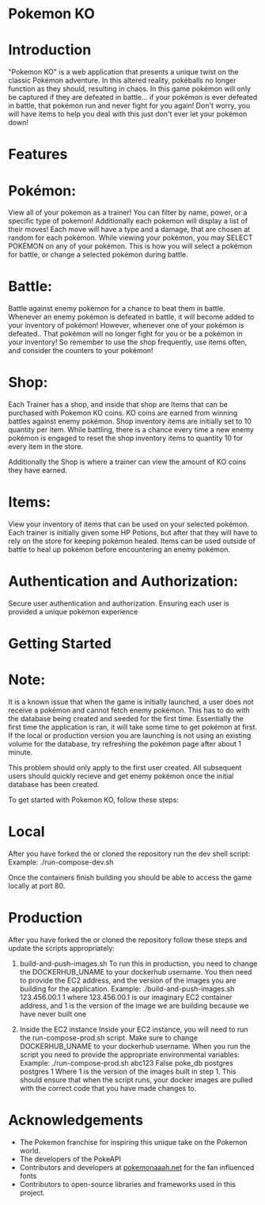 # Pokemon KO
# Introduction
"Pokemon KO" is a web application that presents a unique twist on the classic Pokémon adventure. In this altered reality, pokéballs no longer function as they should, resulting in chaos. In this game pokémon will only be captured if they are defeated in battle... if your pokémon is ever defeated in battle, that pokémon run and never fight for you again! Don't worry, you will have items to help you deal with this just don't ever let your pokémon down!
# Features

# Pokémon: 
View all of your pokemon as a trainer! You can filter by name, power, or a specific type of pokemon! Additionally each pokemon will display a list of their moves! Each move will have a type and a damage, that are chosen at random for each pokémon. While viewing your pokémon, you may SELECT POKÉMON on any of your pokémon. This is how you will select a pokémon for battle, or change a selected pokémon during battle.

# Battle: 
Battle against enemy pokemon for a chance to beat them in battle. Whenever an enemy pokémon is defeated in battle, it will become added to your inventory of pokémon! However, whenever one of your pokémon is defeated.. That pokémon will no longer fight for you or be a pokémon in your inventory! So remember to use the shop frequently, use items often, and consider the counters to your pokémon!
# Shop: 
Each Trainer has a shop, and inside that shop are Items that can be purchased with Pokemon KO coins. KO coins are earned from winning battles against enemy pokémon. Shop inventory items are initially set to 10 quantity per item. While battling, there is a chance every time a new enemy pokémon is engaged to reset the shop inventory items to quantity 10 for every item in the store.

Additionally the Shop is where a trainer can view the amount of KO coins they have earned.

# Items: 
View your inventory of items that can be used on your selected pokémon. Each trainer is initially given some HP Potions, but after that they will have to rely on the store for keeping pokémon healed. Items can be used outside of battle to heal up pokémon before encountering an enemy pokémon. 

# Authentication and Authorization: 
Secure user authentication and authorization. Ensuring each user is provided a unique pokémon experience


# Getting Started

# Note:
It is a known issue that when the game is initially launched, a user does not receive a pokémon and cannot fetch enemy pokémon. This has to do with the database being created and seeded for the first time. Essentially the first time the application is ran, it will take some time to get pokémon at first. If the local or production version you are launching is not using an existing volume for the database, try refreshing the pokémon page after about 1 minute.

This problem should only apply to the first user created. All subsequent users should quickly recieve and get enemy pokémon once the initial database has been created.


To get started with Pokemon KO, follow these steps:

# Local
After you have forked the or cloned the repository run the dev shell script:
Example: ./run-compose-dev.sh

Once the containers finish building you should be able to access the game locally at port 80.

# Production
After you have forked the or cloned the repository follow these steps and update the scripts appropriately:
1. build-and-push-images.sh
To run this in production, you need to change the DOCKERHUB_UNAME to your dockerhub username.
You then need to provide the EC2 address, and the version of the images you are building for the application.
Example: ./build-and-push-images.sh 123.456.00.1 1
where 123.456.00.1 is our imaginary EC2 container address, and 1 is the version of the image we are building because we have never built one

2. Inside the EC2 instance
Inside your EC2 instance, you will need to run the run-compose-prod.sh script.
Make sure to change DOCKERHUB_UNAME to your dockerhub username.
When you run the script you need to provide the appropriate environmental variables:
Example: ./run-compose-prod.sh abc123 False poke_db postgres postgres 1
Where 1 is the version of the images built in step 1.
This should ensure that when the script runs, your docker images are pulled with the correct code that you have made changes to.


# Acknowledgements
- The Pokemon franchise for inspiring this unique take on the Pokemon world.
- The developers of the PokeAPI
- Contributors and developers at [pokemonaaah.net](https://www.pokemonaaah.net/artsyfartsy/fonts/) for the fan influenced fonts
- Contributors to open-source libraries and frameworks used in this project.
